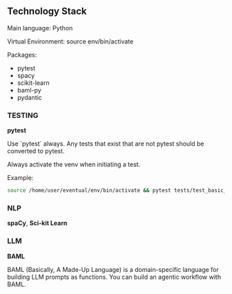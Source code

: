 ## Technology Stack

Main language: Python

Virtual Environment: source env/bin/activate

Packages:
- pytest
- spacy
- scikit-learn
- baml-py
- pydantic

### TESTING

**pytest**

<Overview>
    Use `pytest` always.  Any tests that exist that are not pytest should be converted to pytest.
</Overview>

Always activate the venv when initiating a test.

Example:

```bash
source /home/user/eventual/env/bin/activate && pytest tests/test_basic_chat_flow.py
```

### NLP

**spaCy**, **Sci-kit Learn**

### LLM

**BAML**

<Overview>
  BAML (Basically, A Made-Up Language) is a domain-specific language for building LLM prompts as functions.
  You can build an agentic workflow with BAML.
</Overview>